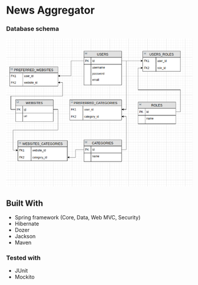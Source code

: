 # News Aggregator

### Database schema
<img width="1042" alt="database-schema" src="https://raw.githubusercontent.com/AntonMiranouski/aggregator/master/aggregator_db_schema.png">

## Built With

* Spring framework (Core, Data, Web MVC, Security)
* Hibernate
* Dozer
* Jackson
* Maven

### Tested with

* JUnit
* Mockito
